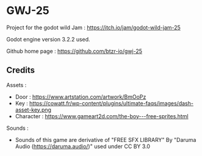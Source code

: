 # GWJ-25

Project for the godot wild Jam : https://itch.io/jam/godot-wild-jam-25

Godot engine version 3.2.2 used.

Github home page : https://github.com/btzr-io/gwj-25

## Credits

Assets :
- Door : https://www.artstation.com/artwork/BmOoPz
- Key : https://cowatt.fr/wp-content/plugins/ultimate-faqs/images/dash-asset-key.png
- Character : https://www.gameart2d.com/the-boy---free-sprites.html

Sounds :
- Sounds of this game are derivative of "FREE SFX LIBRARY" By "Daruma Audio (https://daruma.audio/)" used under CC BY 3.0
